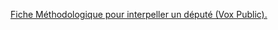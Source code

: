[Fiche Méthodologique pour interpeller un député (Vox Public).](https://www.voxpublic.org/IMG/pdf/interpeller_un-e_depute-e_-_fiche_methodologique_-_voxpublic_2016.pdf)